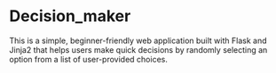 # Decision_maker
This is a simple, beginner-friendly web application built with Flask and Jinja2 that helps users make quick decisions by randomly selecting an option from a list of user-provided choices.
